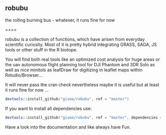 ## robubu
the rolling burning bus -  whatever, it runs fine for now 

====

robubu is a collection of functions, which have arisen from everyday scientific curiosity. Most of it is pretty hybrid integrating GRASS, SAGA, JS tools or other stuff in the R biotope. 

You will find both real tools like an optimized cost analysis for huge areas or the uav autonomous flight planning tool for DJI Phantom and 3DR Solo as well as nice minitols as leafDraw for digitizing in leaflet maps within Rstudio/Browser... 

It will never pass the cran check nevertheless maybe it is useful but at least it runs fine for now ...

```S
devtools::install_github("gisma/robubu", ref = "master")
```

If you want to install all dependencies use:

```S
devtools::install_github("gisma/robubu", ref = "master", dependencies = TRUE, force = TRUE)
```

Have a look into the documentation and like always have Fun.
